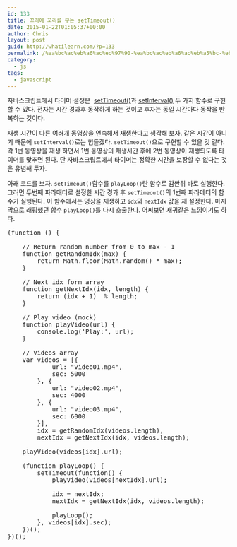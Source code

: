 ```yaml
---
id: 133
title: 꼬리에 꼬리를 무는 setTimeout()
date: 2015-01-22T01:05:37+00:00
author: Chris
layout: post
guid: http://whatilearn.com/?p=133
permalink: /%ea%bc%ac%eb%a6%ac%ec%97%90-%ea%bc%ac%eb%a6%ac%eb%a5%bc-%eb%ac%b4%eb%8a%94-timeout/
category:
  - js
tags:
  - javascript
---
```

자바스크립트에서 타이머 설정은  <a href="https://developer.mozilla.org/en-US/docs/Web/API/WindowTimers.setTimeout">setTimeout()</a>과 <a href="https://developer.mozilla.org/en-US/docs/Web/API/WindowTimers.setInterval">setInterval()</a> 두 가지 함수로 구현할 수 있다. 전자는 시간 경과후 동작하게 하는 것이고 후자는 동일 시간마다 동작을 반복하는 것이다.

재생 시간이 다른 여러개 동영상을 연속해서 재생한다고 생각해 보자. 같은 시간이 아니기 때문에 <code>setInterval()</code>로는 힘들겠다. <code>setTimeout()</code>으로 구현할 수 있을 것 같다. 각 1번 동영상을 재생 하면서 1번 동영상의 재생시간 후에 2번 동영상이 재생되도록 타이머를 맞추면 된다. 단 자바스크립트에서 타이머는 정확한 시간을 보장할 수 없다는 것은 유념해 두자.

아래 코드를 보자. <code>setTimeout()</code>함수를 <code>playLoop()</code>란 함수로 감싼뒤 바로 실행한다. 그러면 두번째 파라매터로 설정한 시간 경과 후 <code>setTimeout()</code>의 1번째 파라메터의 함수가 실행된다. 이 함수에서는 영상을 재생하고 <code>idx</code>와 <code>nextIdx</code> 값을 재 설정한다. 마지막으로 래핑했던 함수 <code>playLoop()</code>를 다시 호출한다. 어찌보면 재귀같은 느낌이기도 하다.

<pre class="lang:js decode:true ">(function () {

    // Return random number from 0 to max - 1
    function getRandomIdx(max) {
        return Math.floor(Math.random() * max);
    }

    // Next idx form array
    function getNextIdx(idx, length) {
        return (idx + 1)  % length;
    }

    // Play video (mock)
    function playVideo(url) {
        console.log('Play:', url);
    }

    // Videos array
    var videos = [{
            url: "video01.mp4",
            sec: 5000
        }, {
            url: "video02.mp4",
            sec: 4000
        }, {
            url: "video03.mp4",
            sec: 6000
        }],
        idx = getRandomIdx(videos.length),
        nextIdx = getNextIdx(idx, videos.length);

    playVideo(videos[idx].url);

    (function playLoop() {
        setTimeout(function() {
            playVideo(videos[nextIdx].url);
            
            idx = nextIdx;
            nextIdx = getNextIdx(idx, videos.length);

            playLoop();
        }, videos[idx].sec);    
    })();
})();</pre>

&nbsp;